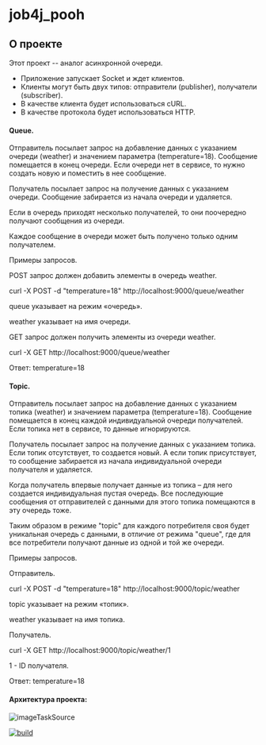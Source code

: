# job4j_pooh

## О проекте

Этот проект -- аналог асинхронной очереди.

* Приложение запускает Socket и ждет клиентов.
* Клиенты могут быть двух типов: отправители (publisher), получатели (subscriber).
* В качестве клиента будет использоваться cURL.
* В качестве протокола будет использоваться HTTP.


#### Queue.

Отправитель посылает запрос на добавление данных с указанием очереди (weather) и значением параметра (temperature=18). Сообщение помещается в конец очереди. Если очереди нет в сервисе, то нужно создать новую и поместить в нее сообщение.

Получатель посылает запрос на получение данных с указанием очереди. Сообщение забирается из начала очереди и удаляется.

Если в очередь приходят несколько получателей, то они поочередно получают сообщения из очереди.

Каждое сообщение в очереди может быть получено только одним получателем.

Примеры запросов.

POST запрос должен добавить элементы в очередь weather.

curl -X POST -d "temperature=18" http://localhost:9000/queue/weather

queue указывает на режим «очередь».

weather указывает на имя очереди.

GET запрос должен получить элементы из очереди weather.

curl -X GET http://localhost:9000/queue/weather

Ответ: temperature=18

#### Topic.

Отправитель посылает запрос на добавление данных с указанием топика (weather) и значением параметра (temperature=18). Сообщение помещается в конец каждой индивидуальной очереди получателей. Если топика нет в сервисе, то данные игнорируются.

Получатель посылает запрос на получение данных с указанием топика. Если топик отсутствует, то создается новый. А если топик присутствует, то сообщение забирается из начала индивидуальной очереди получателя и удаляется.

Когда получатель впервые получает данные из топика – для него создается индивидуальная пустая очередь. Все последующие сообщения от отправителей с данными для этого топика помещаются в эту очередь тоже.

Таким образом в режиме "topic" для каждого потребителя своя будет уникальная очередь с данными, в отличие от режима "queue", где для все потребители получают данные из одной и той же очереди.

Примеры запросов.

Отправитель.

curl -X POST -d "temperature=18" http://localhost:9000/topic/weather

topic указывает на режим «топик».

weather указывает на имя топика.



Получатель.

curl -X GET http://localhost:9000/topic/weather/1

1 - ID получателя.

Ответ: temperature=18

#### Архитектура проекта:

![imageTaskSource](https://user-images.githubusercontent.com/59913283/195352089-7ac6522f-f06a-421f-b20a-2f97eac5cf27.png)

[![build](https://github.com/SergeyPoletaev/job4j_pooh/workflows/build/badge.svg)](https://github.com/SergeyPoletaev/job4j_pooh/actions)

